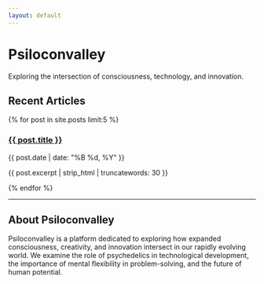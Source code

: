 ```yaml
---
layout: default
---
```


<div class="hero-section">
  <div id="mycelium-visual"></div>
  <div class="hero-content">
    <h1>Psiloconvalley</h1>
    <p class="hero-subtitle">Exploring the intersection of consciousness, technology, and innovation.</p>
  </div>
</div>

## Recent Articles

{% for post in site.posts limit:5 %}
<article class="post-preview">
    <h3><a href="{{ post.url | relative_url }}">{{ post.title }}</a></h3>
    <p class="post-meta">{{ post.date | date: "%B %d, %Y" }}</p>
    <p>{{ post.excerpt | strip_html | truncatewords: 30 }}</p>
</article>
{% endfor %}

---

## About Psiloconvalley

Psiloconvalley is a platform dedicated to exploring how expanded consciousness, creativity, and innovation intersect in our rapidly evolving world. We examine the role of psychedelics in technological development, the importance of mental flexibility in problem-solving, and the future of human potential.
